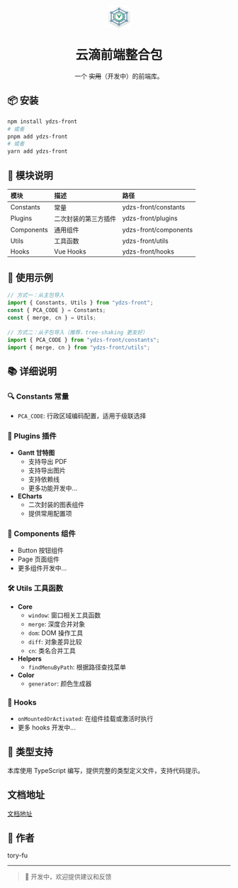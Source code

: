 <p align="center"> <span >
<img src="./public/ydzs_front.png" width = "50" height = "50" alt="图片名称" align=center />
</p>

<h1 align="center">云滴前端整合包</h1>
<p align="center">一个 <span style="text-decoration:line-through;">实用</span>（开发中）的前端库。</p>

## 📦 安装

```bash
npm install ydzs-front
# 或者
pnpm add ydzs-front
# 或者
yarn add ydzs-front
```

## 🔨 模块说明

| 模块       | 描述                 | 路径                  |
| :--------- | :------------------- | :-------------------- |
| Constants  | 常量                 | ydzs-front/constants  |
| Plugins    | 二次封装的第三方插件 | ydzs-front/plugins    |
| Components | 通用组件             | ydzs-front/components |
| Utils      | 工具函数             | ydzs-front/utils      |
| Hooks      | Vue Hooks            | ydzs-front/hooks      |

## 📝 使用示例

```typescript
// 方式一：从主包导入
import { Constants, Utils } from "ydzs-front";
const { PCA_CODE } = Constants;
const { merge, cn } = Utils;

// 方式二：从子包导入（推荐，tree-shaking 更友好）
import { PCA_CODE } from "ydzs-front/constants";
import { merge, cn } from "ydzs-front/utils";
```

## 📚 详细说明

### 🔍 Constants 常量

- `PCA_CODE`: 行政区域编码配置，适用于级联选择

### 🔌 Plugins 插件

- **Gantt 甘特图**
  - 支持导出 PDF
  - 支持导出图片
  - 支持依赖线
  - 更多功能开发中...
- **ECharts**
  - 二次封装的图表组件
  - 提供常用配置项

### 🎨 Components 组件

- Button 按钮组件
- Page 页面组件
- 更多组件开发中...

### 🛠 Utils 工具函数

- **Core**
  - `window`: 窗口相关工具函数
  - `merge`: 深度合并对象
  - `dom`: DOM 操作工具
  - `diff`: 对象差异比较
  - `cn`: 类名合并工具
- **Helpers**
  - `findMenuByPath`: 根据路径查找菜单
- **Color**
  - `generator`: 颜色生成器

### 🎣 Hooks

- `onMountedOrActivated`: 在组件挂载或激活时执行
- 更多 hooks 开发中...

## 🔧 类型支持

本库使用 TypeScript 编写，提供完整的类型定义文件，支持代码提示。

## 文档地址

[文档地址](https://ydzs-front.vercel.app/)

## 👥 作者

tory-fu

---

> 🚧 开发中，欢迎提供建议和反馈
